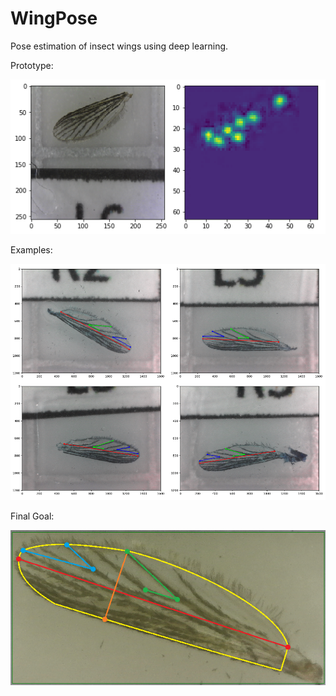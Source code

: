 # WingPose
Pose estimation of insect wings using deep learning.

Prototype:

![Prototype](images/5prototype_img1.png)

Examples:

![Examples](images/pose_set2.png)

Final Goal:

![Goal](images/wingpose.png)
